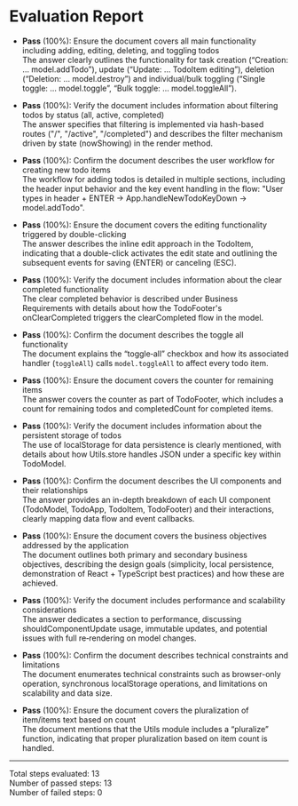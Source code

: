 # Evaluation Report

- **Pass** (100%): Ensure the document covers all main functionality including adding, editing, deleting, and toggling todos  
  The answer clearly outlines the functionality for task creation (“Creation: … model.addTodo”), update (“Update: … TodoItem editing”), deletion (“Deletion: … model.destroy”) and individual/bulk toggling (“Single toggle: … model.toggle”, “Bulk toggle: … model.toggleAll”). 

- **Pass** (100%): Verify the document includes information about filtering todos by status (all, active, completed)  
  The answer specifies that filtering is implemented via hash-based routes ("/", "/active", "/completed") and describes the filter mechanism driven by state (nowShowing) in the render method.

- **Pass** (100%): Confirm the document describes the user workflow for creating new todo items  
  The workflow for adding todos is detailed in multiple sections, including the header input behavior and the key event handling in the flow: "User types in header + ENTER → App.handleNewTodoKeyDown → model.addTodo".

- **Pass** (100%): Ensure the document covers the editing functionality triggered by double-clicking  
  The answer describes the inline edit approach in the TodoItem, indicating that a double-click activates the edit state and outlining the subsequent events for saving (ENTER) or canceling (ESC).

- **Pass** (100%): Verify the document includes information about the clear completed functionality  
  The clear completed behavior is described under Business Requirements with details about how the TodoFooter's onClearCompleted triggers the clearCompleted flow in the model.

- **Pass** (100%): Confirm the document describes the toggle all functionality  
  The document explains the “toggle‑all” checkbox and how its associated handler (`toggleAll`) calls `model.toggleAll` to affect every todo item.

- **Pass** (100%): Ensure the document covers the counter for remaining items  
  The answer covers the counter as part of TodoFooter, which includes a count for remaining todos and completedCount for completed items.

- **Pass** (100%): Verify the document includes information about the persistent storage of todos  
  The use of localStorage for data persistence is clearly mentioned, with details about how Utils.store handles JSON under a specific key within TodoModel.

- **Pass** (100%): Confirm the document describes the UI components and their relationships  
  The answer provides an in-depth breakdown of each UI component (TodoModel, TodoApp, TodoItem, TodoFooter) and their interactions, clearly mapping data flow and event callbacks.

- **Pass** (100%): Ensure the document covers the business objectives addressed by the application  
  The document outlines both primary and secondary business objectives, describing the design goals (simplicity, local persistence, demonstration of React + TypeScript best practices) and how these are achieved.

- **Pass** (100%): Verify the document includes performance and scalability considerations  
  The answer dedicates a section to performance, discussing shouldComponentUpdate usage, immutable updates, and potential issues with full re‑rendering on model changes.

- **Pass** (100%): Confirm the document describes technical constraints and limitations  
  The document enumerates technical constraints such as browser-only operation, synchronous localStorage operations, and limitations on scalability and data size.

- **Pass** (100%): Ensure the document covers the pluralization of item/items text based on count  
  The document mentions that the Utils module includes a “pluralize” function, indicating that proper pluralization based on item count is handled.

---

Total steps evaluated: 13  
Number of passed steps: 13  
Number of failed steps: 0